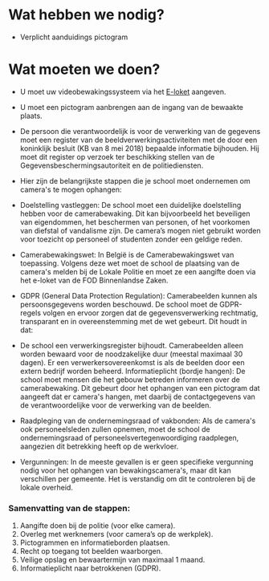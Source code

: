 # Wat hebben we nodig?

- Verplicht aanduidings pictogram

# Wat moeten we doen?

- U moet uw videobewakingssysteem via het [E-loket](www.aangiftecamera.be) aangeven.

- U moet een pictogram aanbrengen aan de ingang van de bewaakte plaats.

- De persoon die verantwoordelijk is voor de verwerking van de gegevens moet
een register van de beeldverwerkingsactiviteiten met de door een koninklijk besluit (KB van 8 mei 2018) bepaalde informatie bijhouden. Hij moet dit register op verzoek ter beschikking stellen van de Gegevensbeschermingsautoriteit en de politiediensten.

-  Hier zijn de belangrijkste stappen die je school moet ondernemen om camera's te mogen ophangen:

- Doelstelling vastleggen: De school moet een duidelijke doelstelling hebben voor de camerabewaking. Dit kan bijvoorbeeld het beveiligen van eigendommen, het beschermen van personen, of het voorkomen van diefstal of vandalisme zijn. De camera’s mogen niet gebruikt worden voor toezicht op personeel of studenten zonder een geldige reden.

- Camerabewakingswet: In België is de Camerabewakingswet van toepassing. Volgens deze wet moet de school de plaatsing van de camera's melden bij de Lokale Politie en moet ze een aangifte doen via het e-loket van de FOD Binnenlandse Zaken.

- GDPR (General Data Protection Regulation): Camerabeelden kunnen als persoonsgegevens worden beschouwd. De school moet de GDPR-regels volgen en ervoor zorgen dat de gegevensverwerking rechtmatig, transparant en in overeenstemming met de wet gebeurt. Dit houdt in dat:

- De school een verwerkingsregister bijhoudt.
Camerabeelden alleen worden bewaard voor de noodzakelijke duur (meestal maximaal 30 dagen).
Er een verwerkersovereenkomst is als de beelden door een extern bedrijf worden beheerd.
Informatieplicht (bordje hangen): De school moet mensen die het gebouw betreden informeren over de camerabewaking. Dit gebeurt door het ophangen van een pictogram dat aangeeft dat er camera's hangen, met daarbij de contactgegevens van de verantwoordelijke voor de verwerking van de beelden.

- Raadpleging van de ondernemingsraad of vakbonden: Als de camera's ook personeelsleden zullen opnemen, moet de school de ondernemingsraad of personeelsvertegenwoordiging raadplegen, aangezien dit betrekking heeft op de werkvloer.

- Vergunningen: In de meeste gevallen is er geen specifieke vergunning nodig voor het ophangen van bewakingscamera's, maar dit kan verschillen per gemeente. Het is verstandig om dit te controleren bij de lokale overheid.

### Samenvatting van de stappen:
1. Aangifte doen bij de politie (voor elke camera).
2. Overleg met werknemers (voor camera’s op de werkplek).
3. Pictogrammen en informatieborden plaatsen.
4. Recht op toegang tot beelden waarborgen.
5. Veilige opslag en bewaartermijn van maximaal 1 maand.
6. Informatieplicht naar betrokkenen (GDPR).